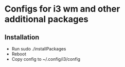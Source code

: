 # Configs for i3 wm and other additional packages

## Installation
- Run sudo ./installPackages
- Reboot
- Copy config to ~/.config/i3/config
